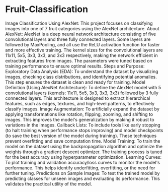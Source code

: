 # Fruit-Classification
Image Classification Using AlexNet:
This project focuses on classifying images into one of 7 fruit categories using the AlexNet architecture.
About AlexNet:
AlexNet is a deep neural network architecture consisting of five convolutional layers and three fully connected layers. Some layers are followed by MaxPooling, and all use the ReLU activation function for faster and more effective training. The kernel sizes for the convolutional layers are 11x11, 5x5, 3x3, 3x3, and 3x3 respectively, making the network efficient in extracting features from images. The parameters were tuned based on training performance to ensure optimal results.
Steps and Purpose:
Exploratory Data Analysis (EDA): To understand the dataset by visualizing images, checking class distributions, and identifying potential anomalies.
This step ensures the dataset is clean and ready for training.
Model Definition (Using AlexNet Architecture): To define the AlexNet model with 5 convolutional layers (kernels: 11x11, 5x5, 3x3, 3x3, 3x3) followed by 3 fully connected layers.
This architecture is designed to extract hierarchical features, such as edges, textures, and high-level patterns, to effectively classify images.
Image Augmentation: To artificially expand the dataset by applying transformations like rotation, flipping, zooming, and shifting to images.
This improves the model's generalization by making it robust to variations in the images.
Callback Lists: To include tools like early stopping (to halt training when performance stops improving) and model checkpoints (to save the best version of the model during training).
These techniques prevent overfitting and save computation time.
Model Training: To train the model on the dataset using the backpropagation algorithm and optimize the weights through a gradient descent optimizer.
The training process is tuned for the best accuracy using hyperparameter optimization.
Learning Curves: To plot training and validation accuracy/loss curves to monitor the model's performance.
This helps identify underfitting, overfitting, or the need for further tuning.
Predictions on Sample Images: To test the trained model by predicting classes for unseen images and evaluating its performance.
This validates the practical utility of the model.
